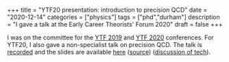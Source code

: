 +++
title = "YTF20 presentation: introduction to precision QCD"
date = "2020-12-14"
categories = ["physics"]
tags = ["phd","durham"]
description = "I gave a talk at the Early Career Theorists' Forum 2020"
draft = false
+++

I was on the committee for the [YTF 2019](https://conference.ippp.dur.ac.uk/event/825/timetable/?view=standard) and [YTF 2020](https://conference.ippp.dur.ac.uk/event/937/timetable/?view=standard) conferences.
For YTF20, I also gave a non-specialist talk on precision QCD.
The talk is [recorded](https://conference.ippp.dur.ac.uk/event/937/contributions/5039/attachments/4088/4823/RyanMoodieYTF20.mp4) and the slides are available [here](https://eidoom.gitlab.io/ytf20) ([source](https://gitlab.com/eidoom/ytf20)) ([discussion of tech](https://computing-blog.netlify.app/post/reveal/)).
